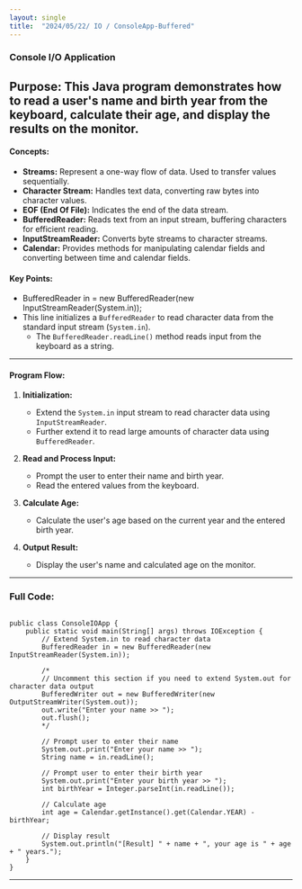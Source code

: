 ```yaml
---
layout: single
title:  "2024/05/22/ IO / ConsoleApp-Buffered"
---
```


### Console I/O Application

**Purpose:**
This Java program demonstrates how to read a user's name and birth year from the keyboard, calculate their age, and display the results on the monitor.
---

#### Concepts:
- **Streams:** Represent a one-way flow of data. Used to transfer values sequentially.
- **Character Stream:** Handles text data, converting raw bytes into character values.
- **EOF (End Of File):** Indicates the end of the data stream.
- **BufferedReader:** Reads text from an input stream, buffering characters for efficient reading.
- **InputStreamReader:** Converts byte streams to character streams.
- **Calendar:** Provides methods for manipulating calendar fields and converting between time and calendar fields.

#### Key Points:

  - BufferedReader in = new BufferedReader(new InputStreamReader(System.in));
  - This line initializes a `BufferedReader` to read character data from the standard input stream (`System.in`).
    - The `BufferedReader.readLine()` method reads input from the keyboard as a string.
    
---

#### Program Flow:
1. **Initialization:**
   - Extend the `System.in` input stream to read character data using `InputStreamReader`.
   - Further extend it to read large amounts of character data using `BufferedReader`.

2. **Read and Process Input:**
   - Prompt the user to enter their name and birth year.
   - Read the entered values from the keyboard.

3. **Calculate Age:**
   - Calculate the user's age based on the current year and the entered birth year.

4. **Output Result:**
   - Display the user's name and calculated age on the monitor.

---

### Full Code:

~~~

public class ConsoleIOApp {
    public static void main(String[] args) throws IOException {
        // Extend System.in to read character data
        BufferedReader in = new BufferedReader(new InputStreamReader(System.in));

        /*
        // Uncomment this section if you need to extend System.out for character data output
        BufferedWriter out = new BufferedWriter(new OutputStreamWriter(System.out));
        out.write("Enter your name >> ");
        out.flush();
        */

        // Prompt user to enter their name
        System.out.print("Enter your name >> ");
        String name = in.readLine();

        // Prompt user to enter their birth year
        System.out.print("Enter your birth year >> ");
        int birthYear = Integer.parseInt(in.readLine());

        // Calculate age
        int age = Calendar.getInstance().get(Calendar.YEAR) - birthYear;

        // Display result
        System.out.println("[Result] " + name + ", your age is " + age + " years.");
    }
}
~~~

---
